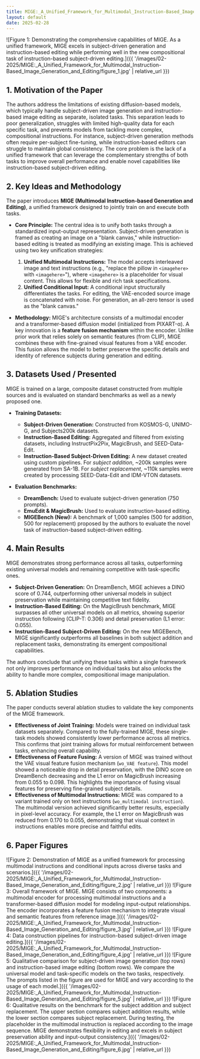 ```yaml
---
title: MIGE:_A_Unified_Framework_for_Multimodal_Instruction-Based_Image_Generation_and_Editing
layout: default
date: 2025-02-28
---
```

![Figure 1: Demonstrating the comprehensive capabilities of MIGE. As a unified framework, MIGE excels in subject-driven generation and instruction-based editing while performing well in the new compositional task of instruction-based subject-driven editing.]({{ '/images/02-2025/MIGE:_A_Unified_Framework_for_Multimodal_Instruction-Based_Image_Generation_and_Editing/figure_1.jpg' | relative_url }})
## 1. Motivation of the Paper
The authors address the limitations of existing diffusion-based models, which typically handle subject-driven image generation and instruction-based image editing as separate, isolated tasks. This separation leads to poor generalization, struggles with limited high-quality data for each specific task, and prevents models from tackling more complex, compositional instructions. For instance, subject-driven generation methods often require per-subject fine-tuning, while instruction-based editors can struggle to maintain global consistency. The core problem is the lack of a unified framework that can leverage the complementary strengths of both tasks to improve overall performance and enable novel capabilities like instruction-based subject-driven editing.

## 2. Key Ideas and Methodology
The paper introduces **MIGE (Multimodal Instruction-based Generation and Editing)**, a unified framework designed to jointly train on and execute both tasks.

-   **Core Principle:** The central idea is to unify both tasks through a standardized input-output representation. Subject-driven generation is framed as creating an image on a "blank canvas," while instruction-based editing is treated as modifying an existing image. This is achieved using two key unification strategies:
    1.  **Unified Multimodal Instructions:** The model accepts interleaved image and text instructions (e.g., "replace the pillow in `<imagehere>` with `<imagehere>`"), where `<imagehere>` is a placeholder for visual content. This allows for flexible and rich task specifications.
    2.  **Unified Conditional Input:** A conditional input structurally differentiates the tasks. For editing, the VAE-encoded source image is concatenated with noise. For generation, an all-zero tensor is used as the "blank canvas."

-   **Methodology:** MIGE's architecture consists of a multimodal encoder and a transformer-based diffusion model (initialized from PIXART-α). A key innovation is a **feature fusion mechanism** within the encoder. Unlike prior work that relies solely on semantic features (from CLIP), MIGE combines these with fine-grained visual features from a VAE encoder. This fusion allows the model to better preserve the specific details and identity of reference subjects during generation and editing.

## 3. Datasets Used / Presented
MIGE is trained on a large, composite dataset constructed from multiple sources and is evaluated on standard benchmarks as well as a newly proposed one.

-   **Training Datasets:**
    -   **Subject-Driven Generation:** Constructed from KOSMOS-G, UNIMO-G, and Subjects200k datasets.
    -   **Instruction-Based Editing:** Aggregated and filtered from existing datasets, including InstructPix2Pix, MagicBrush, and SEED-Data-Edit.
    -   **Instruction-Based Subject-Driven Editing:** A new dataset created using custom pipelines. For *subject addition*, ~200k samples were generated from SA-1B. For *subject replacement*, ~110k samples were created by processing SEED-Data-Edit and IDM-VTON datasets.

-   **Evaluation Benchmarks:**
    -   **DreamBench:** Used to evaluate subject-driven generation (750 prompts).
    -   **EmuEdit & MagicBrush:** Used to evaluate instruction-based editing.
    -   **MIGEBench (New):** A benchmark of 1,000 samples (500 for addition, 500 for replacement) proposed by the authors to evaluate the novel task of instruction-based subject-driven editing.

## 4. Main Results
MIGE demonstrates strong performance across all tasks, outperforming existing universal models and remaining competitive with task-specific ones.

-   **Subject-Driven Generation:** On DreamBench, MIGE achieves a DINO score of 0.744, outperforming other universal models in subject preservation while maintaining competitive text fidelity.
-   **Instruction-Based Editing:** On the MagicBrush benchmark, MIGE surpasses all other universal models on all metrics, showing superior instruction following (CLIP-T: 0.306) and detail preservation (L1 error: 0.055).
-   **Instruction-Based Subject-Driven Editing:** On the new MIGEBench, MIGE significantly outperforms all baselines in both subject addition and replacement tasks, demonstrating its emergent compositional capabilities.

The authors conclude that unifying these tasks within a single framework not only improves performance on individual tasks but also unlocks the ability to handle more complex, compositional image manipulation.

## 5. Ablation Studies
The paper conducts several ablation studies to validate the key components of the MIGE framework.

-   **Effectiveness of Joint Training:** Models were trained on individual task datasets separately. Compared to the fully-trained MIGE, these single-task models showed consistently lower performance across all metrics. This confirms that joint training allows for mutual reinforcement between tasks, enhancing overall capability.
-   **Effectiveness of Feature Fusing:** A version of MIGE was trained without the VAE visual feature fusion mechanism (`wo_VAE feature`). This model showed a noticeable drop in detail preservation, with the DINO score on DreamBench decreasing and the L1 error on MagicBrush increasing from 0.055 to 0.098. This highlights the importance of fusing visual features for preserving fine-grained subject details.
-   **Effectiveness of Multimodal Instructions:** MIGE was compared to a variant trained only on text instructions (`wo_multimodal instruction`). The multimodal version achieved significantly better results, especially in pixel-level accuracy. For example, the L1 error on MagicBrush was reduced from 0.170 to 0.055, demonstrating that visual context in instructions enables more precise and faithful edits.

## 6. Paper Figures
![Figure 2: Demonstration of MIGE as a unified framework for processing multimodal instructions and conditional inputs across diverse tasks and scenarios.]({{ '/images/02-2025/MIGE:_A_Unified_Framework_for_Multimodal_Instruction-Based_Image_Generation_and_Editing/figure_2.jpg' | relative_url }})
![Figure 3: Overall framework of MIGE. MIGE consists of two components: a multimodal encoder for processing multimodal instructions and a transformer-based diffusion model for modeling input-output relationships. The encoder incorporates a feature fusion mechanism to integrate visual and semantic features from reference image.]({{ '/images/02-2025/MIGE:_A_Unified_Framework_for_Multimodal_Instruction-Based_Image_Generation_and_Editing/figure_3.jpg' | relative_url }})
![Figure 4: Data construction pipelines for instruction-based subject-driven image editing.]({{ '/images/02-2025/MIGE:_A_Unified_Framework_for_Multimodal_Instruction-Based_Image_Generation_and_Editing/figure_4.jpg' | relative_url }})
![Figure 5: Qualitative comparison for subject-driven image generation (top rows) and instruction-based image editing (bottom rows). We compare the universal model and task-specific models on the two tasks, respectively. The prompts listed in the figure are used for MIGE and vary according to the usage of each model.]({{ '/images/02-2025/MIGE:_A_Unified_Framework_for_Multimodal_Instruction-Based_Image_Generation_and_Editing/figure_5.jpg' | relative_url }})
![Figure 6: Qualitative results on the benchmark for the subject addition and subject replacement. The upper section compares subject addition results, while the lower section compares subject replacement. During testing, the <imagehere> placeholder in the multimodal instruction is replaced according to the image sequence. MIGE demonstrates flexibility in editing and excels in subject preservation ability and input-output consistency.]({{ '/images/02-2025/MIGE:_A_Unified_Framework_for_Multimodal_Instruction-Based_Image_Generation_and_Editing/figure_6.jpg' | relative_url }})
